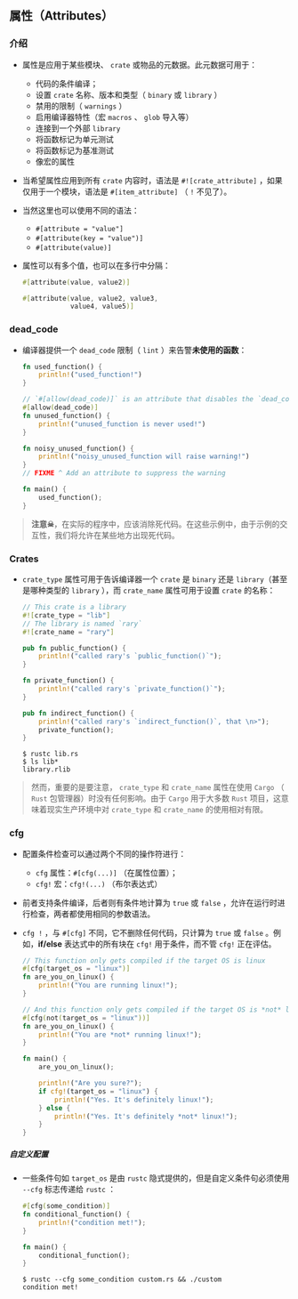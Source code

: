 ## 属性（Attributes）

### 介绍

- 属性是应用于某些模块、 `crate` 或物品的元数据。此元数据可用于：
  - 代码的条件编译；
  - 设置 `crate` 名称、版本和类型（ `binary` 或 `library` ）
  - 禁用的限制（ `warnings` ）
  - 启用编译器特性（宏 `macros` 、 `glob` 导入等）
  - 连接到一个外部 `library`
  - 将函数标记为单元测试
  - 将函数标记为基准测试
  - 像宏的属性
- 当希望属性应用到所有 `crate` 内容时，语法是 `#![crate_attribute]` ，如果仅用于一个模块，语法是 `#[item_attribute]` （ `!` 不见了）。
- 当然这里也可以使用不同的语法：
  - `#[attribute = "value"]`
  - `#[attribute(key = "value")]`
  - `#[attribute(value)]`

- 属性可以有多个值，也可以在多行中分隔：

  ```rust
  #[attribute(value, value2)]
  
  #[attribute(value, value2, value3,
              value4, value5)]
  ```



### dead_code

- 编译器提供一个 `dead_code` 限制（ `lint` ）来告警**未使用的函数**：

  ```rust
  fn used_function() {
      println!("used_function!")
  }
  
  // `#[allow(dead_code)]` is an attribute that disables the `dead_code` lint
  #[allow(dead_code)]
  fn unused_function() {
      println!("unused_function is never used!")
  }
  
  fn noisy_unused_function() {
      println!("noisy_unused_function will raise warning!")
  }
  // FIXME ^ Add an attribute to suppress the warning
  
  fn main() {
      used_function();
  }
  ```

> **注意☠**，在实际的程序中，应该消除死代码。在这些示例中，由于示例的交互性，我们将允许在某些地方出现死代码。



### Crates

- `crate_type` 属性可用于告诉编译器一个 `crate` 是 `binary` 还是 `library`（甚至是哪种类型的 `library` ），而 `crate_name` 属性可用于设置 `crate` 的名称：

  ```rust
  // This crate is a library
  #![crate_type = "lib"]
  // The library is named `rary`
  #![crate_name = "rary"]
  
  pub fn public_function() {
      println!("called rary's `public_function()`");
  }
  
  fn private_function() {
      println!("called rary's `private_function()`");
  }
  
  pub fn indirect_function() {
      println!("called rary's `indirect_function()`, that \n>");
      private_function();
  }
  ```

  ```shell
  $ rustc lib.rs
  $ ls lib*
  library.rlib
  ```

> 然而，重要的是要注意， `crate_type` 和 `crate_name` 属性在使用 `Cargo` （ `Rust` 包管理器）时没有任何影响。由于 `Cargo` 用于大多数 `Rust` 项目，这意味着现实生产环境中对 `crate_type` 和 `crate_name` 的使用相对有限。



### cfg

- 配置条件检查可以通过两个不同的操作符进行：
  - `cfg` 属性：`#[cfg(...)]` （在属性位置）；
  - `cfg!` 宏：`cfg!(...)` （布尔表达式）

- 前者支持条件编译，后者则有条件地计算为 `true` 或 `false` ，允许在运行时进行检查，两者都使用相同的参数语法。

- `cfg !` ，与 `#[cfg]` 不同，它不删除任何代码，只计算为 `true` 或 `false` 。例如，**if/else** 表达式中的所有块在 `cfg!` 用于条件，而不管 `cfg!` 正在评估。

  ```rust
  // This function only gets compiled if the target OS is linux
  #[cfg(target_os = "linux")]
  fn are_you_on_linux() {
      println!("You are running linux!");
  }
  
  // And this function only gets compiled if the target OS is *not* linux
  #[cfg(not(target_os = "linux"))]
  fn are_you_on_linux() {
      println!("You are *not* running linux!");
  }
  
  fn main() {
      are_you_on_linux();
  
      println!("Are you sure?");
      if cfg!(target_os = "linux") {
          println!("Yes. It's definitely linux!");
      } else {
          println!("Yes. It's definitely *not* linux!");
      }
  }
  ```

##### 自定义配置

- 一些条件句如 `target_os` 是由 `rustc` 隐式提供的，但是自定义条件句必须使用 `--cfg` 标志传递给 `rustc` ：

  ```rust
  #[cfg(some_condition)]
  fn conditional_function() {
      println!("condition met!");
  }
  
  fn main() {
      conditional_function();
  }
  ```

  ```shell
  $ rustc --cfg some_condition custom.rs && ./custom
  condition met!
  ```

